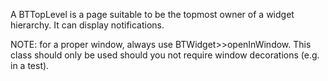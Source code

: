 A BTTopLevel is a page suitable to be the topmost owner of a widget hierarchy. It can display notifications.

NOTE: for a proper window, always use BTWidget>>openInWindow. This class should only be used should you not require window decorations (e.g. in a test).